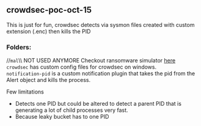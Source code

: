 ## crowdsec-poc-oct-15
This is just for fun, crowdsec detects via sysmon files created with custom extension (.enc) then kills the PID

### Folders:
//`mal`\\\\ NOT USED ANYMORE Checkout ransomware simulator [here](https://github.com/NextronSystems/ransomware-simulator)</br>
`crowdsec` has custom config files for crowdsec on windows.</br>
`notification-pid` is a custom notification plugin that takes the pid from the Alert object and kills the process.</br>

Few limitations
  - Detects one PID but could be altered to detect a parent PID that is generating a lot of child processes very fast.
  - Because leaky bucket has to one PID
 

